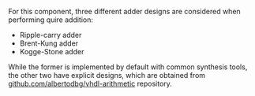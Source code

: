 For this component, three different adder designs are considered when performing quire addition:
* Ripple-carry adder
* Brent-Kung adder
* Kogge-Stone adder

While the former is implemented by default with common synthesis tools, the other two have explicit designs, which are obtained from [github.com/albertodbg/vhdl-arithmetic](https://github.com/albertodbg/vhdl-arithmetic) repository.
